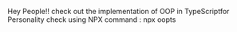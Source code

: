 Hey People!! check out the implementation of OOP in TypeScriptfor Personality check using NPX command : npx oopts
